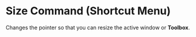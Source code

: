 
# Size Command (Shortcut Menu)

Changes the pointer so that you can resize the active window or  **Toolbox**.

